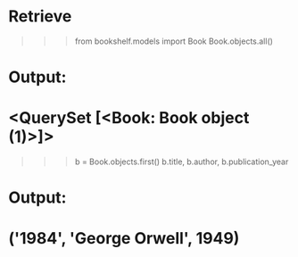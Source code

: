 # Retrieve
>>> from bookshelf.models import Book
>>> Book.objects.all()
# Output:
# <QuerySet [<Book: Book object (1)>]>
>>> b = Book.objects.first()
>>> b.title, b.author, b.publication_year
# Output:
# ('1984', 'George Orwell', 1949)
